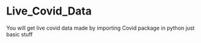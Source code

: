 # Live_Covid_Data

You will get live covid data 
made by importing Covid package in python 
just basic stuff
